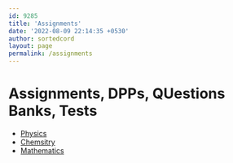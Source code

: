 ```yaml
---
id: 9285
title: 'Assignments'
date: '2022-08-09 22:14:35 +0530'
author: sortedcord
layout: page
permalink: /assignments
---
```


# Assignments, DPPs, QUestions Banks, Tests

- [Physics](physics/index.md)
- [Chemsitry](chemistry/index.md)
- [Mathematics](maths/index.md)